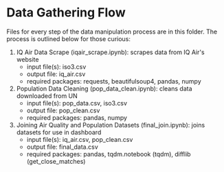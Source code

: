 # Data Gathering Flow

Files for every step of the data manipulation process are in this folder. The process is outlined below for those curious:

 1. IQ Air Data Scrape (iqair_scrape.ipynb): scrapes data from IQ Air's website
    - input file(s): iso3.csv
    - output file: iq_air.csv
    - required packages: requests, beautifulsoup4, pandas, numpy
 2. Population Data Cleaning (pop_data_clean.ipynb): cleans data downloaded from UN
    - input file(s): pop_data.csv, iso3.csv
    - output file: pop_clean.csv
    - required packages: pandas, numpy
 3. Joining Air Quality and Population Datasets (final_join.ipynb): joins datasets for use in dashboard
    - input file(s): iq_air.csv, pop_clean.csv
    - output file: final_data.csv
    - required packages: pandas, tqdm.notebook (tqdm), difflib (get_close_matches)
